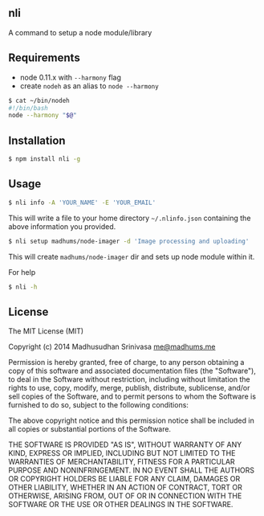 ## nli

A command to setup a node module/library

## Requirements

* node 0.11.x with `--harmony` flag
* create `nodeh` as an alias to `node --harmony`

```sh
$ cat ~/bin/nodeh
#!/bin/bash
node --harmony "$@"
```

## Installation

```sh
$ npm install nli -g
```

## Usage

```sh
$ nli info -A 'YOUR_NAME' -E 'YOUR_EMAIL'
```

This will write a file to your home directory `~/.nlinfo.json` containing
the above information you provided.

```sh
$ nli setup madhums/node-imager -d 'Image processing and uploading'
```

This will create `madhums/node-imager` dir and sets up node module within it.

For help

```sh
$ nli -h
```

## License

The MIT License (MIT)

Copyright (c) 2014 Madhusudhan Srinivasa <me@madhums.me>

Permission is hereby granted, free of charge, to any person obtaining a copy
of this software and associated documentation files (the "Software"), to deal
in the Software without restriction, including without limitation the rights
to use, copy, modify, merge, publish, distribute, sublicense, and/or sell
copies of the Software, and to permit persons to whom the Software is
furnished to do so, subject to the following conditions:

The above copyright notice and this permission notice shall be included in all
copies or substantial portions of the Software.

THE SOFTWARE IS PROVIDED "AS IS", WITHOUT WARRANTY OF ANY KIND, EXPRESS OR
IMPLIED, INCLUDING BUT NOT LIMITED TO THE WARRANTIES OF MERCHANTABILITY,
FITNESS FOR A PARTICULAR PURPOSE AND NONINFRINGEMENT. IN NO EVENT SHALL THE
AUTHORS OR COPYRIGHT HOLDERS BE LIABLE FOR ANY CLAIM, DAMAGES OR OTHER
LIABILITY, WHETHER IN AN ACTION OF CONTRACT, TORT OR OTHERWISE, ARISING FROM,
OUT OF OR IN CONNECTION WITH THE SOFTWARE OR THE USE OR OTHER DEALINGS IN THE
SOFTWARE.
